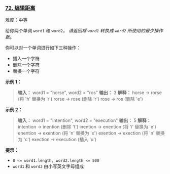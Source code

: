 ### [72\. 编辑距离](https://leetcode.cn/problems/edit-distance/)

难度：中等

给你两个单词 `word1` 和 `word2`， _请返回将 `word1` 转换成 `word2` 所使用的最少操作数_。

你可以对一个单词进行如下三种操作：

- 插入一个字符
- 删除一个字符
- 替换一个字符

**示例 1：**

> **输入：** word1 = "horse", word2 = "ros"
> **输出：** 3
> **解释：**
> horse -> rorse (将 'h' 替换为 'r')
> rorse -> rose (删除 'r')
> rose -> ros (删除 'e')

**示例 2：**

> **输入：** word1 = "intention", word2 = "execution"
> **输出：** 5
> **解释：**
> intention -> inention (删除 't')
> inention -> enention (将 'i' 替换为 'e')
> enention -> exention (将 'n' 替换为 'x')
> exention -> exection (将 'n' 替换为 'c')
> exection -> execution (插入 'u')

**提示：**

- `0 <= word1.length, word2.length <= 500`
- `word1` 和 `word2` 由小写英文字母组成
